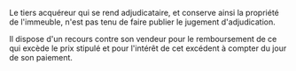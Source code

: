 Le tiers acquéreur qui se rend adjudicataire, et conserve ainsi la propriété de l'immeuble, n'est pas tenu de faire publier le jugement d'adjudication.

Il dispose d'un recours contre son vendeur pour le remboursement de ce qui excède le prix stipulé et pour l'intérêt de cet excédent à compter du jour de son paiement.
